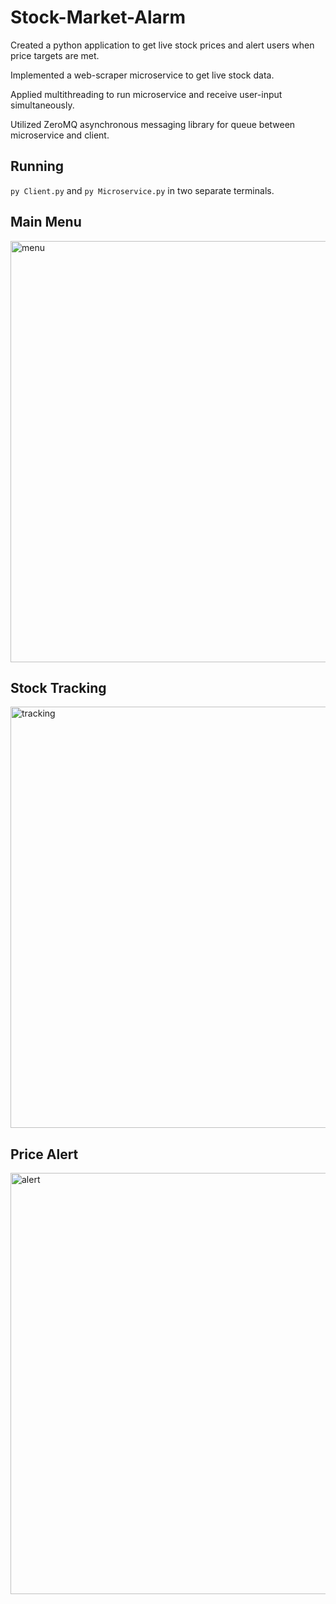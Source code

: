# Stock-Market-Alarm
Created a python application to get live stock prices and alert users when price targets are met.

Implemented a web-scraper microservice to get live stock data.

Applied multithreading to run microservice and receive user-input simultaneously.

Utilized ZeroMQ asynchronous messaging library for queue between microservice and client.

## Running
```py Client.py``` and ```py Microservice.py``` in two separate terminals.

## Main Menu
<img width="674" alt="menu" src="https://user-images.githubusercontent.com/84875686/215644283-9f07a7d2-8fe3-4630-85c0-ce4d62cdca78.png">

## Stock Tracking
<img width="674" alt="tracking" src="https://user-images.githubusercontent.com/84875686/215842993-b7e60347-1121-46e9-9b40-66728506d9a5.png">

## Price Alert
<img width="674" alt="alert" src="https://user-images.githubusercontent.com/84875686/215843005-ea0cd8d9-fe19-4192-b7b3-6dc9d9de0a24.png">
